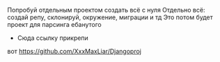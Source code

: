 Попробуй отдельным проектом создать всё с нуля
Отдельно всё: создай репу, склонируй, окружение, миграции и тд
Это потом будет проект для парсинга ебанутого

- Сюда ссылку прикрепи


вот
https://github.com/XxxMaxLiar/Djangoproj